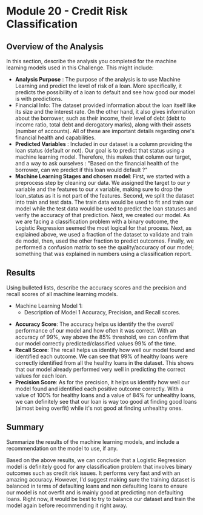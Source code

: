 # Module 20 - Credit Risk Classification

## Overview of the Analysis

In this section, describe the analysis you completed for the machine learning models used in this Challenge. This might include:

* **Analysis Purpose** : The purpose of the analysis is to use Machine Learning and predict the level of risk of a loan. More specifically, it predicts the possibility of a loan to default and see how good our model is with predictions.
* Financial Info: The dataset provided information about the loan itself like its size and the interest rate. On the other hand, it also gives information about the borrower, such as their income, their level of debt (debt to income ratio, total debt and derogatory marks), along with their assets (number of accounts). All of these are important details regarding one's financial health and capabilities.
* **Predicted Variables** : Included in our dataset is a column providing the loan status (default or not). Our goal is to predict that status using a machine learning model. Therefore, this makes that column our target, and a way to ask ourselves : "Based on the financial health of the borrower, can we predict if this loan would default ?"
* **Machine Learning Stages and chosen model**: First, we started with a preprocess step by cleaning our data. We assigned the target to our *y* variable and the features to our *x* variable, making sure to drop the loan_status as it is not part of the features. Second, we split the dataset into train and test data. The train data would be used to fit and train our model while the test data would be used to predict the loan statuses and verify the accuracy of that prediction. Next, we created our model. As we are facing a classification problem with a binary outcome, the Logistic Regression seemed the most logical for that process. Next, as explained above, we used a fraction of the dataset to validate and train de model, then, used the other fraction to predict outcomes. Finally, we performed a confusion matrix to see the quality/accuracy of our model; something that was explained in numbers using a classification report.


## Results

Using bulleted lists, describe the accuracy scores and the precision and recall scores of all machine learning models.

* Machine Learning Model 1:
    * Description of Model 1 Accuracy, Precision, and Recall scores.

- **Accuracy Score**: The accuracy helps us identify the the *overall* performance of our model and how often it was correct. With an accuracy of 99%, way above the 85% threshold, we can confirm that our model correctly predicted/classified values 99% of the time.
- **Recall Score**: The recall helps us identify how well our model found and identified each outcome. We can see that 99% of healthy loans were correctly identified from all the healthy loans in the dataset. This shows that our model already performed very well in predicting the correct values for each loan.
- **Precision Score**: As for the precision, it helps us identify how well our model found and identified each positive outcome correctly. With a value of 100% for healthy loans and a value of 84% for unhealthy loans, we can definitely see that our loan is way too good at finding good loans (almost being overfit) while it's not good at finding unhealthy ones.
## Summary

Summarize the results of the machine learning models, and include a recommendation on the model to use, if any.

Based on the above results, we can conclude that a Logistic Regression model is definitely good for any classification problem that involves binary outcomes such as credit risk issues.
It performs very fast and with an amazing accuracy. However, I'd suggest making sure the training dataset is balanced in terms of defaulting loans and non defaulting loans to ensure our model is not overfit and is mainly good at predicting non defaulting loans. 
Right now, it would be best to try to balance our dataset and train the model again before recommending it right away.
